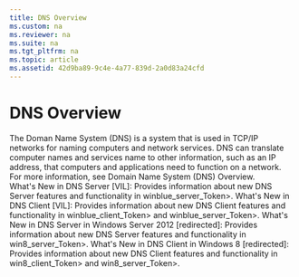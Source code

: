 ```yaml
---
title: DNS Overview
ms.custom: na
ms.reviewer: na
ms.suite: na
ms.tgt_pltfrm: na
ms.topic: article
ms.assetid: 42d9ba89-9c4e-4a77-839d-2a0d83a24cfd
---
```

# DNS Overview
<?xml version="1.0" encoding="utf-8"?>
<developerConceptualDocument xmlns="http://ddue.schemas.microsoft.com/authoring/2003/5" xmlns:xlink="http://www.w3.org/1999/xlink" xmlns:xsi="http://www.w3.org/2001/XMLSchema-instance" xsi:schemaLocation="http://ddue.schemas.microsoft.com/authoring/2003/5 http://dduestorage.blob.core.windows.net/ddueschema/developer.xsd">
  <introduction>
    <para>The Doman Name System (DNS) is a system that is used in TCP/IP networks for naming computers and network services. DNS can translate computer names and services name to other information, such as an IP address, that computers and applications need to function on a network.</para>
    <para>For more information, see <legacyLink xlink:href="9b646fab-b6c7-4855-8ece-3b1d4e70db57">Domain Name System (DNS) Overview</legacyLink>.</para>
  </introduction>
  <section>
    <title>See also</title>
    <content>
      <list class="nobullet">
        <listItem>
          <para>
            <legacyLink xlink:href="e36880f8-70a1-41cd-8341-fb7a9d0c009c">What's New in DNS Server [VIL]</legacyLink>: Provides information about new DNS Server features and functionality in <token>winblue_server_Token>.</para>
        </listItem>
        <listItem>
          <para>
            <legacyLink xlink:href="73ccffe3-4c81-4a80-babb-03036504de92">What's New in DNS Client [VIL]</legacyLink>: Provides information about new DNS Client features and functionality in <token>winblue_client_Token> and <token>winblue_server_Token>.</para>
        </listItem>
        <listItem>
          <para>
            <legacyLink xlink:href="e2694d8c-508a-442b-9249-1ebbfc2c92eb">What's New in DNS Server in Windows Server 2012 [redirected]</legacyLink>: Provides information about new DNS Server features and functionality in <token>win8_server_Token>.</para>
        </listItem>
        <listItem>
          <para>
            <legacyLink xlink:href="e9c76643-afdf-4953-8d60-65a3badce838">What's New in DNS Client in Windows 8 [redirected]</legacyLink>: Provides information about new DNS Client features and functionality in <token>win8_client_Token> and <token>win8_server_Token>.</para>
        </listItem>
      </list>
    </content>
  </section>
  <relatedTopics />
</developerConceptualDocument>

